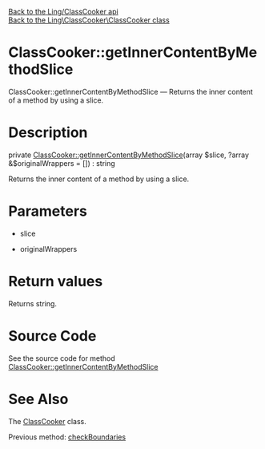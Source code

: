 [Back to the Ling/ClassCooker api](https://github.com/lingtalfi/ClassCooker/blob/master/doc/api/Ling/ClassCooker.md)<br>
[Back to the Ling\ClassCooker\ClassCooker class](https://github.com/lingtalfi/ClassCooker/blob/master/doc/api/Ling/ClassCooker/ClassCooker.md)


ClassCooker::getInnerContentByMethodSlice
================



ClassCooker::getInnerContentByMethodSlice — Returns the inner content of a method by using a slice.




Description
================


private [ClassCooker::getInnerContentByMethodSlice](https://github.com/lingtalfi/ClassCooker/blob/master/doc/api/Ling/ClassCooker/ClassCooker/getInnerContentByMethodSlice.md)(array $slice, ?array &$originalWrappers = []) : string




Returns the inner content of a method by using a slice.




Parameters
================


- slice

    

- originalWrappers

    


Return values
================

Returns string.








Source Code
===========
See the source code for method [ClassCooker::getInnerContentByMethodSlice](https://github.com/lingtalfi/ClassCooker/blob/master/ClassCooker.php#L859-L893)


See Also
================

The [ClassCooker](https://github.com/lingtalfi/ClassCooker/blob/master/doc/api/Ling/ClassCooker/ClassCooker.md) class.

Previous method: [checkBoundaries](https://github.com/lingtalfi/ClassCooker/blob/master/doc/api/Ling/ClassCooker/ClassCooker/checkBoundaries.md)<br>

